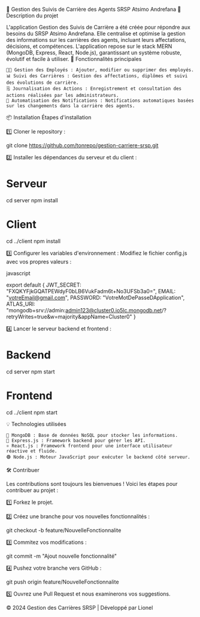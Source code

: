 🎯 Gestion des Suivis de Carrière des Agents SRSP Atsimo Andrefana
📝 Description du projet

L'application Gestion des Suivis de Carrière a été créée pour répondre aux besoins du SRSP Atsimo Andrefana. Elle centralise et optimise la gestion des informations sur les carrières des agents, incluant leurs affectations, décisions, et compétences.
L'application repose sur le stack MERN (MongoDB, Express, React, Node.js), garantissant un système robuste, évolutif et facile à utiliser.
🚀 Fonctionnalités principales

    🧑‍💼 Gestion des Employés : Ajouter, modifier ou supprimer des employés.
    📊 Suivi des Carrières : Gestion des affectations, diplômes et suivi des évolutions de carrière.
    🗒️ Journalisation des Actions : Enregistrement et consultation des actions réalisées par les administrateurs.
    🔔 Automatisation des Notifications : Notifications automatiques basées sur les changements dans la carrière des agents.

📦 Installation
Étapes d'installation

1️⃣ Cloner le repository :



git clone https://github.com/tonrepo/gestion-carriere-srsp.git

2️⃣ Installer les dépendances du serveur et du client :



# Serveur
cd server
npm install

# Client
cd ../client
npm install

3️⃣ Configurer les variables d'environnement :
Modifiez le fichier config.js avec vos propres valeurs :

javascript

export default {
    JWT_SECRET: "FXQKYFjkGQATPEWdyF0bLB6VukFadm6t+No3UFSb3a0=",
    EMAIL: "votreEmail@gmail.com",
    PASSWORD: "VotreMotDePasseDApplication",
    ATLAS_URI: "mongodb+srv://admin:admin123@cluster0.io5lc.mongodb.net/?retryWrites=true&w=majority&appName=Cluster0"
}

4️⃣ Lancer le serveur backend et frontend :



# Backend
cd server
npm start

# Frontend
cd ../client
npm start

💡 Technologies utilisées

    🍃 MongoDB : Base de données NoSQL pour stocker les informations.
    🚀 Express.js : Framework backend pour gérer les API.
    ⚛️ React.js : Framework frontend pour une interface utilisateur réactive et fluide.
    🟢 Node.js : Moteur JavaScript pour exécuter le backend côté serveur.

🛠️ Contribuer

Les contributions sont toujours les bienvenues ! Voici les étapes pour contribuer au projet :

1️⃣ Forkez le projet.

2️⃣ Créez une branche pour vos nouvelles fonctionnalités :



git checkout -b feature/NouvelleFonctionnalite

3️⃣ Commitez vos modifications :



git commit -m "Ajout nouvelle fonctionnalité"

4️⃣ Pushez votre branche vers GitHub :



git push origin feature/NouvelleFonctionnalite

5️⃣ Ouvrez une Pull Request et nous examinerons vos suggestions.

© 2024 Gestion des Carrières SRSP | Développé par Lionel
